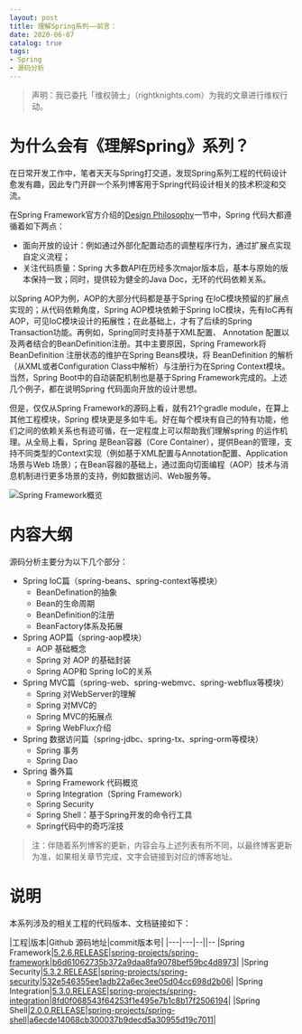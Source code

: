 ```yaml
---
layout: post
title: 理解Spring系列——前言：
date: 2020-06-07
catalog: true
tags: 
- Spring
- 源码分析
---
```



> 声明：我已委托「维权骑士」（rightknights.com）为我的文章进行维权行动。

# 为什么会有《理解Spring》系列？ 

在日常开发工作中，笔者天天与Spring打交道，发现Spring系列工程的代码设计愈发有趣，因此专门开辟一个系列博客用于Spring代码设计相关的技术积淀和交流。


在Spring Framework官方介绍的[Design Philosophy](https://docs.spring.io/spring/docs/current/spring-framework-reference/overview.html#overview-philosophy)一节中，Spring 代码大都遵循着如下两点：
- 面向开放的设计：例如通过外部化配置动态的调整程序行为，通过扩展点实现自定义流程；
- 关注代码质量：Spring 大多数API在历经多次major版本后，基本与原始的版本保持一致；同时，提供较为健全的Java Doc，无环的代码依赖关系。

以Spring AOP为例，AOP的大部分代码都是基于Spring 在IoC模块预留的扩展点实现的；从代码依赖角度，Spring AOP模块依赖于Spring IoC模块，先有IoC再有AOP，可见IoC模块设计的拓展性；在此基础上，才有了后续的Spring Transaction功能。再例如，Spring同时支持基于XML配置、 Annotation 配置以及两者结合的BeanDefinition注册。其中主要原因，Spring Framework将 BeanDefinition 注册状态的维护在Spring Beans模块，将 BeanDefinition 的解析（从XML或者Configuration Class中解析）与注册行为在Spring Context模块。当然，Spring Boot中的自动装配机制也是基于Spring Framework完成的。上述几个例子，都在说明Spring 代码面向开放的设计思想。

但是，仅仅从Spring Framework的源码上看，就有21个gradle module，在算上其他工程模块，Spring 模块更是多如牛毛。好在每个模块有自己的特有功能，他们之间的依赖关系也有迹可循，在一定程度上可以帮助我们理解spring 的运作机理。从全局上看，Spring 是Bean容器（Core Container），提供Bean的管理，支持不同类型的Context实现（例如基于XML配置与Annotation配置、Application场景与Web 场景）；在Bean容器的基础上，通过面向切面编程（AOP）技术与消息机制进行更多场景的支持，例如数据访问、Web服务等。

![Spring Framework概览](https://docs.spring.io/spring/docs/4.0.x/spring-framework-reference/html/images/spring-overview.png)


# 内容大纲
源码分析主要分为以下几个部分：

- Spring IoC篇（spring-beans、spring-context等模块）
    - BeanDefination的抽象
    - Bean的生命周期
    - BeanDefinition的注册
    - BeanFactory体系及拓展
- Spring AOP篇（spring-aop模块）
    - AOP 基础概念
    - Spring 对 AOP 的基础封装
    - Spring AOP和 Spring IoC的关系
- Spring MVC篇（spring-web、spring-webmvc、spring-webflux等模块）
    - Spring 对WebServer的理解
    - Spring 对MVC的
    - Spring MVC的拓展点
    - Spring WebFlux介绍
- Spring 数据访问篇（spring-jdbc、spring-tx、spring-orm等模块）
    - Spring 事务
    - Spring Dao
- Spring 番外篇
    - Spring Framework 代码概览
    - Spring Integration（Spring Framework）
    - Spring Security
    - Spring Shell：基于Spring开发的命令行工具
    - Spring代码中的奇巧淫技

> 注：伴随着系列博客的更新，内容会与上述列表有所不同，以最终博客更新为准，如果相关章节完成，文字会链接到对应的博客地址。

# 说明

本系列涉及的相关工程的代码版本、文档链接如下：

|工程|版本|Github 源码地址|commit版本号|
|---|---|--||--
|Spring Framework|[5.2.6.RELEASE](https://docs.spring.io/spring/docs/5.2.6.RELEASE/spring-framework-reference/)|[spring-projects/spring-framework](https://github.com/spring-projects/spring-framework)|[b6d61062735b372a9daa8fa9078bef59bc4d8973](https://github.com/spring-projects/spring-framework/commit/b6d61062735b372a9daa8fa9078bef59bc4d8973)|
|Spring Security|[5.3.2.RELEASE](https://docs.spring.io/spring-security/site/docs/5.3.2.RELEASE/reference/html5/)|[spring-projects/spring-security](https://github.com/spring-projects/spring-security)|[532e546355ee1adb22a6ec3ee05d04cc698d2b06](https://github.com/spring-projects/spring-security/commit/532e546355ee1adb22a6ec3ee05d04cc698d2b06)|
|Spring Integration|[5.3.0.RELEASE](https://docs.spring.io/spring-integration/docs/5.3.0.RELEASE/reference/html/)|[spring-projects/spring-integration](https://github.com/spring-projects/spring-integration)|[8fd0f068543f64253f1e495e7b1c8b17f2506194](https://github.com/spring-projects/spring-integration/commit/8fd0f068543f64253f1e495e7b1c8b17f2506194)|
|Spring Shell|[2.0.0.RELEASE](https://docs.spring.io/spring-shell/docs/2.0.0.RELEASE/reference/htmlsingle)|[spring-projects/spring-shell](https://github.com/spring-projects/spring-shell)|[a6ecde14068cb300037b9decd5a30955d19c7011](https://github.com/spring-projects/spring-shell/commit/a6ecde14068cb300037b9decd5a30955d19c7011)|
